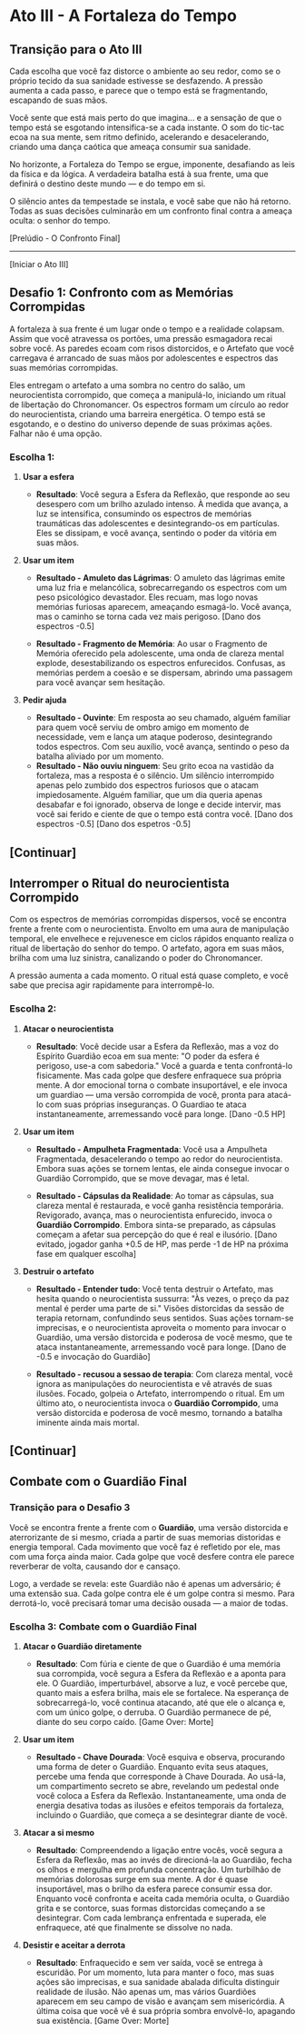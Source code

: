 # Ato III - A Fortaleza do Tempo

## Transição para o Ato III

Cada escolha que você faz distorce o ambiente ao seu redor, como se o próprio tecido da sua sanidade estivesse se desfazendo. A pressão aumenta a cada passo, e parece que o tempo está se fragmentando, escapando de suas mãos.

Você sente que está mais perto do que imagina... e a sensação de que o tempo está se esgotando intensifica-se a cada instante. O som do tic-tac ecoa na sua mente, sem ritmo definido, acelerando e desacelerando, criando uma dança caótica que ameaça consumir sua sanidade.

No horizonte, a Fortaleza do Tempo se ergue, imponente, desafiando as leis da física e da lógica. A verdadeira batalha está à sua frente, uma que definirá o destino deste mundo — e do tempo em si.

O silêncio antes da tempestade se instala, e você sabe que não há retorno. Todas as suas decisões culminarão em um confronto final contra a ameaça oculta: o senhor do tempo.

[Prelúdio - O Confronto Final]

---
[Iniciar o Ato III]

## Desafio 1: Confronto com as Memórias Corrompidas

A fortaleza à sua frente é um lugar onde o tempo e a realidade colapsam.  Assim que você atravessa os portões, uma pressão esmagadora recai sobre você. As paredes ecoam com risos distorcidos, e o Artefato que você carregava é arrancado de suas mãos por adolescentes e espectros das suas memórias corrompidas.

Eles entregam o artefato a uma sombra no centro do salão, um neurocientista corrompido, que começa a manipulá-lo, iniciando um ritual de libertação do Chronomancer. Os espectros formam um círculo ao redor do neurocientista, criando uma barreira energética. O tempo está se esgotando, e o destino do universo depende de suas próximas ações. Falhar não é uma opção.

### Escolha 1:

1. **Usar a esfera**
   - **Resultado**: Você segura a Esfera da Reflexão, que responde ao seu desespero com um brilho azulado intenso. À medida que avança, a luz se intensifica, consumindo os espectros de memórias traumáticas das adolescentes e desintegrando-os em partículas. Eles se dissipam, e você avança, sentindo o poder da vitória em suas mãos.

2. **Usar um item**
   - **Resultado - Amuleto das Lágrimas**: O amuleto das lágrimas emite uma luz fria e melancólica, sobrecarregando os espectros com um peso psicológico devastador. Eles recuam, mas logo novas memórias furiosas aparecem, ameaçando esmagá-lo. Você avança, mas o caminho se torna cada vez mais perigoso. [Dano dos espectros -0.5]

   - **Resultado - Fragmento de Memória**: Ao usar o Fragmento de Memória oferecido pela adolescente, uma onda de clareza mental explode, desestabilizando os espectros enfurecidos. Confusas, as memórias perdem a coesão e se dispersam, abrindo uma passagem para você avançar sem hesitação.

3. **Pedir ajuda**
   - **Resultado - Ouvinte**: Em resposta ao seu chamado, alguém familiar para quem você serviu de ombro amigo em momento de necessidade, vem e lança um ataque poderoso, desintegrando todos espectros. Com seu auxílio, você avança, sentindo o peso da batalha aliviado por um momento.
   - **Resultado - Não ouviu ninguem**: Seu grito ecoa na vastidão da fortaleza, mas a resposta é o silêncio. Um silêncio interrompido apenas pelo zumbido dos espectros furiosos que o atacam impiedosamente. Alguém familiar, que um dia queria apenas desabafar e foi ignorado, observa de longe e decide intervir, mas você sai ferido e ciente de que o tempo está contra você. [Dano dos espectros -0.5] [Dano dos espetros -0.5]

[Continuar]
---

## Interromper o Ritual do neurocientista Corrompido

Com os espectros de memórias corrompidas dispersos, você se encontra frente a frente com o neurocientista. Envolto em uma aura de manipulação temporal, ele envelhece e rejuvenesce em ciclos rápidos enquanto realiza o ritual de libertação do senhor do tempo. O artefato, agora em suas mãos, brilha com uma luz sinistra, canalizando o poder do Chronomancer.

A pressão aumenta a cada momento. O ritual está quase completo, e você sabe que precisa agir rapidamente para interrompê-lo.

### Escolha 2:

1. **Atacar o neurocientista**
   - **Resultado**: Você decide usar a Esfera da Reflexão, mas a voz do Espírito Guardião ecoa em sua mente: "O poder da esfera é perigoso, use-a com sabedoria." Você a guarda e tenta confrontá-lo fisicamente. Mas cada golpe que desfere enfraquece sua própria mente. A dor emocional torna o combate insuportável, e ele invoca um guardiao — uma versão corrompida de você, pronta para atacá-lo com suas próprias inseguranças. O Guardiao te ataca instantaneamente, arremessando você para longe. [Dano -0.5 HP]

2. **Usar um item**
   - **Resultado - Ampulheta Fragmentada**: Você usa a Ampulheta Fragmentada, desacelerando o tempo ao redor do neurocientista. Embora suas ações se tornem lentas, ele ainda consegue invocar o Guardião Corrompido, que se move devagar, mas é letal.

   - **Resultado - Cápsulas da Realidade**: Ao tomar as cápsulas, sua clareza mental é restaurada, e você ganha resistência temporária. Revigorado, avança, mas o neurocientista enfurecido, invoca o **Guardião Corrompido**. Embora sinta-se preparado, as cápsulas começam a afetar sua percepção do que é real e ilusório. [Dano evitado, jogador ganha +0.5 de HP, mas perde -1 de HP na próxima fase em qualquer escolha]

3. **Destruir o artefato**
   - **Resultado - Entender tudo**: Você tenta destruir o Artefato, mas hesita quando o neurocientista sussurra: "Às vezes, o preço da paz mental é perder uma parte de si." Visões distorcidas da sessão de terapia retornam, confundindo seus sentidos. Suas ações tornam-se imprecisas, e o neurocientista aproveita o momento para invocar o Guardião, uma versão distorcida e poderosa de você mesmo, que te ataca instantaneamente, arremessando você para longe. [Dano de -0.5 e invocação do Guardião]

   - **Resultado - recusou a sessao de terapia**: Com clareza mental, você ignora as manipulações do neurocientista e vê através de suas ilusões. Focado, golpeia o Artefato, interrompendo o ritual. Em um último ato, o neurocientista invoca o **Guardião Corrompido**, uma versão distorcida e poderosa de você mesmo, tornando a batalha iminente ainda mais mortal.

[Continuar]
---

## Combate com o Guardião Final
### Transição para o Desafio 3

Você se encontra frente a frente com o **Guardião**, uma versão distorcida e aterrorizante de si mesmo, criada a partir de suas memorias distoridas e energia temporal. Cada movimento que você faz é refletido por ele, mas com uma força ainda maior. Cada golpe que você desfere contra ele parece reverberar de volta, causando dor e cansaço.

Logo, a verdade se revela:  este Guardião não é apenas um adversário; é uma extensão sua. Cada golpe contra ele é um golpe contra si mesmo. Para derrotá-lo, você precisará tomar uma decisão ousada — a maior de todas.

### Escolha 3: Combate com o Guardião Final

1. **Atacar o Guardião diretamente**
   - **Resultado**: Com fúria e ciente de que o Guardião é uma memória sua corrompida, você segura a Esfera da Reflexão e a aponta para ele. O Guardião, imperturbável, absorve a luz, e você percebe que, quanto mais a esfera brilha, mais ele se fortalece. Na esperança de sobrecarregá-lo, você continua atacando, até que ele o alcança e, com um único golpe, o derruba. O Guardião permanece de pé, diante do seu corpo caído. [Game Over: Morte]

2. **Usar um item**
   - **Resultado - Chave Dourada**: Você esquiva e observa, procurando uma forma de deter o Guardião. Enquanto evita seus ataques, percebe uma fenda que corresponde à Chave Dourada. Ao usá-la, um compartimento secreto se abre, revelando um pedestal onde você coloca a Esfera da Reflexão. Instantaneamente, uma onda de energia desativa todas as ilusões e efeitos temporais da fortaleza, incluindo o Guardião, que começa a se desintegrar diante de você.

3. **Atacar a si mesmo**
   - **Resultado**: Compreendendo a ligação entre vocês, você segura a Esfera da Reflexão, mas ao invés de direcioná-la ao Guardião, fecha os olhos e mergulha em profunda concentração. Um turbilhão de memórias dolorosas surge em sua mente. A dor é quase insuportável, mas o brilho da esfera parece consumir essa dor. Enquanto você confronta e aceita cada memória oculta, o Guardião grita e se contorce, suas formas distorcidas começando a se desintegrar. Com cada lembrança enfrentada e superada, ele enfraquece, até que finalmente se dissolve no nada.

4. **Desistir e aceitar a derrota**
   - **Resultado**: Enfraquecido e sem ver saída, você se entrega à escuridão. Por um momento, luta para manter o foco, mas suas ações são imprecisas, e sua sanidade abalada dificulta distinguir realidade de ilusão. Não apenas um, mas vários Guardiões aparecem em seu campo de visão e avançam sem misericórdia. A última coisa que você vê é sua própria sombra envolvê-lo, apagando sua existência. [Game Over: Morte]
